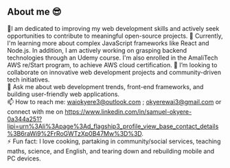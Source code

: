 ## About me 😎


🔭I am dedicated to improving my web development skills and actively seek opportunities to contribute to meaningful open-source projects.
🌱 Currently, I'm learning more about complex JavaScript frameworks like React and Node.js.
In addition, I am actively working on grasping backend technologies through an Udemy course. I'm also enrolled in the AmaliTech AWS re/Start program, to achieve AWS cloud certification.
👯 I’m looking to collaborate on innovative web development projects and community-driven tech initiatives.               
💬 Ask me about web development trends, front-end frameworks, and building user-friendly web applications.        
📫 How to reach me: waiokyere3@outlook.com ; okyerewai3@gmail.com or connect with me on https://www.linkedin.com/in/samuel-okyere-0a344a251?lipi=urn%3Ali%3Apage%3Ad_flagship3_profile_view_base_contact_details%3B6raWi9%2FrRoGWTzXp0B47Mw%3D%3D.    
⚡ Fun fact: I love cooking, partaking in community/social services, teaching maths, science, and English, and tearing down and rebuilding mobile and PC devices.

<!--

Here are some ideas to get you started:

- 🔭 I’m currently working on ...
- 🌱 I’m currently learning ...
- 👯 I’m looking to collaborate on ...
- 🤔 I’m looking for help with ...
- 💬 Ask me about ...
- 📫 How to reach me: ...
- ⚡ Fun fact: ...
-->
